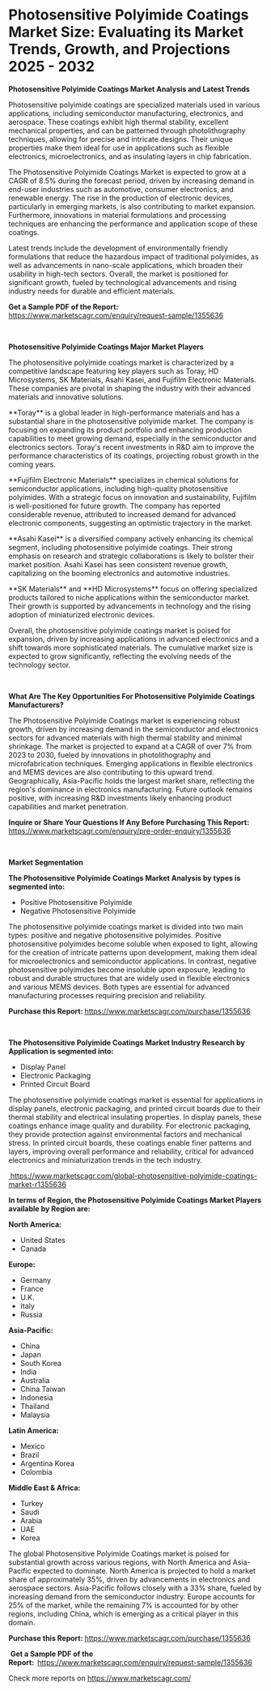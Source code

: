 <p><h1>Photosensitive Polyimide Coatings Market Size: Evaluating its Market Trends, Growth, and Projections 2025 - 2032</h1></p><p><strong>Photosensitive Polyimide Coatings Market Analysis and Latest Trends</strong></p>
<p><p>Photosensitive polyimide coatings are specialized materials used in various applications, including semiconductor manufacturing, electronics, and aerospace. These coatings exhibit high thermal stability, excellent mechanical properties, and can be patterned through photolithography techniques, allowing for precise and intricate designs. Their unique properties make them ideal for use in applications such as flexible electronics, microelectronics, and as insulating layers in chip fabrication.</p><p>The Photosensitive Polyimide Coatings Market is expected to grow at a CAGR of 8.5% during the forecast period, driven by increasing demand in end-user industries such as automotive, consumer electronics, and renewable energy. The rise in the production of electronic devices, particularly in emerging markets, is also contributing to market expansion. Furthermore, innovations in material formulations and processing techniques are enhancing the performance and application scope of these coatings.</p><p>Latest trends include the development of environmentally friendly formulations that reduce the hazardous impact of traditional polyimides, as well as advancements in nano-scale applications, which broaden their usability in high-tech sectors. Overall, the market is positioned for significant growth, fueled by technological advancements and rising industry needs for durable and efficient materials.</p></p>
<p><strong>Get a Sample PDF of the Report:&nbsp;</strong> <a href="https://www.marketscagr.com/enquiry/request-sample/1355636?utm_campaign=1848&utm_medium=2&utm_source=Github&utm_content=ia&utm_term=07012025&utm_id=photosensitive-polyimide-coatings">https://www.marketscagr.com/enquiry/request-sample/1355636</a></p>
<p>&nbsp;</p>
<p><strong>Photosensitive Polyimide Coatings Major Market Players</strong></p>
<p><p>The photosensitive polyimide coatings market is characterized by a competitive landscape featuring key players such as Toray, HD Microsystems, SK Materials, Asahi Kasei, and Fujifilm Electronic Materials. These companies are pivotal in shaping the industry with their advanced materials and innovative solutions.</p><p>**Toray** is a global leader in high-performance materials and has a substantial share in the photosensitive polyimide market. The company is focusing on expanding its product portfolio and enhancing production capabilities to meet growing demand, especially in the semiconductor and electronics sectors. Toray's recent investments in R&D aim to improve the performance characteristics of its coatings, projecting robust growth in the coming years.</p><p>**Fujifilm Electronic Materials** specializes in chemical solutions for semiconductor applications, including high-quality photosensitive polyimides. With a strategic focus on innovation and sustainability, Fujifilm is well-positioned for future growth. The company has reported considerable revenue, attributed to increased demand for advanced electronic components, suggesting an optimistic trajectory in the market.</p><p>**Asahi Kasei** is a diversified company actively enhancing its chemical segment, including photosensitive polyimide coatings. Their strong emphasis on research and strategic collaborations is likely to bolster their market position. Asahi Kasei has seen consistent revenue growth, capitalizing on the booming electronics and automotive industries.</p><p>**SK Materials** and **HD Microsystems** focus on offering specialized products tailored to niche applications within the semiconductor market. Their growth is supported by advancements in technology and the rising adoption of miniaturized electronic devices.</p><p>Overall, the photosensitive polyimide coatings market is poised for expansion, driven by increasing applications in advanced electronics and a shift towards more sophisticated materials. The cumulative market size is expected to grow significantly, reflecting the evolving needs of the technology sector.</p></p>
<p>&nbsp;</p>
<p><strong>What Are The Key Opportunities For Photosensitive Polyimide Coatings Manufacturers?</strong></p>
<p><p>The Photosensitive Polyimide Coatings market is experiencing robust growth, driven by increasing demand in the semiconductor and electronics sectors for advanced materials with high thermal stability and minimal shrinkage. The market is projected to expand at a CAGR of over 7% from 2023 to 2030, fueled by innovations in photolithography and microfabrication techniques. Emerging applications in flexible electronics and MEMS devices are also contributing to this upward trend. Geographically, Asia-Pacific holds the largest market share, reflecting the region's dominance in electronics manufacturing. Future outlook remains positive, with increasing R&D investments likely enhancing product capabilities and market penetration.</p></p>
<p><strong>Inquire or Share Your Questions If Any Before Purchasing This Report:</strong> <a href="https://www.marketscagr.com/enquiry/pre-order-enquiry/1355636?utm_campaign=1848&utm_medium=2&utm_source=Github&utm_content=ia&utm_term=07012025&utm_id=photosensitive-polyimide-coatings">https://www.marketscagr.com/enquiry/pre-order-enquiry/1355636</a></p>
<p>&nbsp;</p>
<p><strong>Market Segmentation</strong></p>
<p><strong>The Photosensitive Polyimide Coatings Market Analysis by types is segmented into:</strong></p>
<p><ul><li>Positive Photosensitive Polyimide</li><li>Negative Photosensitive Polyimide</li></ul></p>
<p><p>The photosensitive polyimide coatings market is divided into two main types: positive and negative photosensitive polyimides. Positive photosensitive polyimides become soluble when exposed to light, allowing for the creation of intricate patterns upon development, making them ideal for microelectronics and semiconductor applications. In contrast, negative photosensitive polyimides become insoluble upon exposure, leading to robust and durable structures that are widely used in flexible electronics and various MEMS devices. Both types are essential for advanced manufacturing processes requiring precision and reliability.</p></p>
<p><strong>Purchase this Report:&nbsp;</strong><a href="https://www.marketscagr.com/purchase/1355636?utm_campaign=1848&utm_medium=2&utm_source=Github&utm_content=ia&utm_term=07012025&utm_id=photosensitive-polyimide-coatings">https://www.marketscagr.com/purchase/1355636</a></p>
<p>&nbsp;</p>
<p><strong>The Photosensitive Polyimide Coatings Market Industry Research by Application is segmented into:</strong></p>
<p><ul><li>Display Panel</li><li>Electronic Packaging</li><li>Printed Circuit Board</li></ul></p>
<p><p>The photosensitive polyimide coatings market is essential for applications in display panels, electronic packaging, and printed circuit boards due to their thermal stability and electrical insulating properties. In display panels, these coatings enhance image quality and durability. For electronic packaging, they provide protection against environmental factors and mechanical stress. In printed circuit boards, these coatings enable finer patterns and layers, improving overall performance and reliability, critical for advanced electronics and miniaturization trends in the tech industry.</p></p>
<p><a href="https://www.marketscagr.com/global-photosensitive-polyimide-coatings-market-r1355636?utm_campaign=1848&utm_medium=2&utm_source=Github&utm_content=ia&utm_term=07012025&utm_id=photosensitive-polyimide-coatings">&nbsp;https://www.marketscagr.com/global-photosensitive-polyimide-coatings-market-r1355636</a></p>
<p><strong>In terms of Region, the Photosensitive Polyimide Coatings Market Players available by Region are:</strong></p>
<p>
    <p> <strong> North America: </strong>
        <ul>
            <li>United States</li>
            <li>Canada</li>
        </ul>
        </p> 
    <p> <strong> Europe: </strong>
        <ul>
            <li>Germany</li>
            <li>France</li>
            <li>U.K.</li>
            <li>Italy</li>
            <li>Russia</li>
        </ul>
        </p> 
    <p> <strong> Asia-Pacific: </strong>
        <ul>
            <li>China</li>
            <li>Japan</li>
            <li>South Korea</li>
            <li>India</li>
            <li>Australia</li>
            <li>China Taiwan</li>
            <li>Indonesia</li>
            <li>Thailand</li>
            <li>Malaysia</li>
        </ul>
        </p> 
    <p> <strong> Latin America: </strong>
        <ul>
            <li>Mexico</li>
            <li>Brazil</li>
            <li>Argentina Korea</li>
            <li>Colombia</li>
        </ul>
        </p> 
    <p> <strong> Middle East & Africa: </strong>
        <ul>
            <li>Turkey</li>
            <li>Saudi</li>
            <li>Arabia</li>
            <li>UAE</li>
            <li>Korea</li>
        </ul>
    </p>
    </p>
<p><p>The global Photosensitive Polyimide Coatings market is poised for substantial growth across various regions, with North America and Asia-Pacific expected to dominate. North America is projected to hold a market share of approximately 35%, driven by advancements in electronics and aerospace sectors. Asia-Pacific follows closely with a 33% share, fueled by increasing demand from the semiconductor industry. Europe accounts for 25% of the market, while the remaining 7% is accounted for by other regions, including China, which is emerging as a critical player in this domain.</p></p>
<p><strong>Purchase this Report: </strong><a href="https://www.marketscagr.com/purchase/1355636?utm_campaign=1848&utm_medium=2&utm_source=Github&utm_content=ia&utm_term=07012025&utm_id=photosensitive-polyimide-coatings">https://www.marketscagr.com/purchase/1355636</a></p>
<p>&nbsp;<strong>Get a Sample PDF of the Report:&nbsp;&nbsp;</strong><a href="https://www.marketscagr.com/enquiry/request-sample/1355636?utm_campaign=1848&utm_medium=2&utm_source=Github&utm_content=ia&utm_term=07012025&utm_id=photosensitive-polyimide-coatings">https://www.marketscagr.com/enquiry/request-sample/1355636</a></p>
<p><strong></strong></p>
<p>Check more reports on <a href="https://www.marketscagr.com/?utm_campaign=1848&utm_medium=2&utm_source=Github&utm_content=ia&utm_term=07012025&utm_id=photosensitive-polyimide-coatings">https://www.marketscagr.com/</a></p>